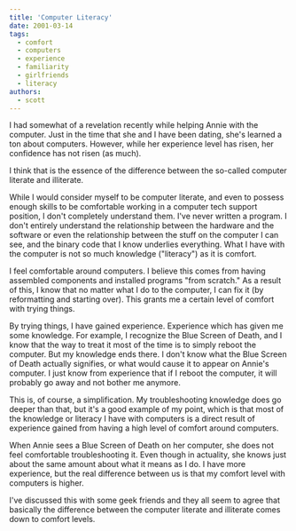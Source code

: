 ```yaml
---
title: 'Computer Literacy'
date: 2001-03-14
tags:
  - comfort
  - computers
  - experience
  - familiarity
  - girlfriends
  - literacy
authors:
  - scott
---
```


I had somewhat of a revelation recently while helping Annie with the computer. Just in the time that she and I have been dating, she's learned a ton about computers. However, while her experience level has risen, her confidence has not risen (as much).

I think that is the essence of the difference between the so-called computer literate and illiterate.

While I would consider myself to be computer literate, and even to possess enough skills to be comfortable working in a computer tech support position, I don't completely understand them. I've never written a program. I don't entirely understand the relationship between the hardware and the software or even the relationship between the stuff on the computer I can see, and the binary code that I know underlies everything. What I have with the computer is not so much knowledge ("literacy") as it is comfort.

I feel comfortable around computers. I believe this comes from having assembled components and installed programs "from scratch." As a result of this, I know that no matter what I do to the computer, I can fix it (by reformatting and starting over). This grants me a certain level of comfort with trying things.

By trying things, I have gained experience. Experience which has given me some knowledge. For example, I recognize the Blue Screen of Death, and I know that the way to treat it most of the time is to simply reboot the computer. But my knowledge ends there. I don't know what the Blue Screen of Death actually signifies, or what would cause it to appear on Annie's computer. I just know from experience that if I reboot the computer, it will probably go away and not bother me anymore.

This is, of course, a simplification. My troubleshooting knowledge does go deeper than that, but it's a good example of my point, which is that most of the knowledge or literacy I have with computers is a direct result of experience gained from having a high level of comfort around computers.

When Annie sees a Blue Screen of Death on her computer, she does not feel comfortable troubleshooting it. Even though in actuality, she knows just about the same amount about what it means as I do. I have more experience, but the real difference between us is that my comfort level with computers is higher.

I've discussed this with some geek friends and they all seem to agree that basically the difference between the computer literate and illiterate comes down to comfort levels.
